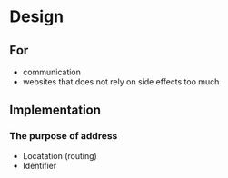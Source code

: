 # Design

## For

+ communication
+ websites that does not rely on side effects too much

## Implementation

### The purpose of address

+ Locatation (routing)
+ Identifier
